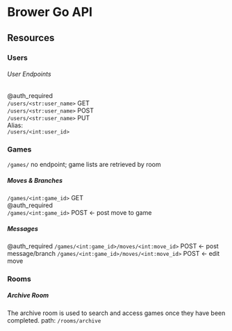 # Brower Go API

## Resources

### Users

###### User Endpoints
@auth_required  
`/users/<str:user_name>` GET  
`/users/<str:user_name>` POST  
`/users/<str:user_name>` PUT   
Alias:  
`/users/<int:user_id>`

### Games
`/games/` no endpoint; game lists are retrieved by room  

##### Moves & Branches
`/games/<int:game_id>` GET  
@auth_required  
`/games/<int:game_id>` POST  <- post move to game


##### Messages
@auth_required
`/games/<int:game_id>/moves/<int:move_id>` POST  <- post message/branch
`/games/<int:game_id>/moves/<int:move_id>` POST  <- edit move

### Rooms

##### Archive Room

The archive room is used to search and access games once they have been completed.
path: `/rooms/archive`